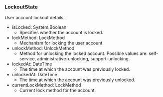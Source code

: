 ### LockoutState
User account lockout details.

- isLocked: System.Boolean
  - Specifies whether the account is locked.
- lockMethod: LockMethod
  - Mechanism for locking the user account.
- unlockMethod: UnlockMethod
  - Method for unlocking the locked account. Possible values are: self-service, administrative-unlocking, support-unlocking.
- lockedAt: DateTime
  - The time at which the account was previously locked.
- unlockedAt: DateTime
  - The time at which the account was previously unlocked.
- currentLockMethod: LockMethod
  - Current lock method for the account.
